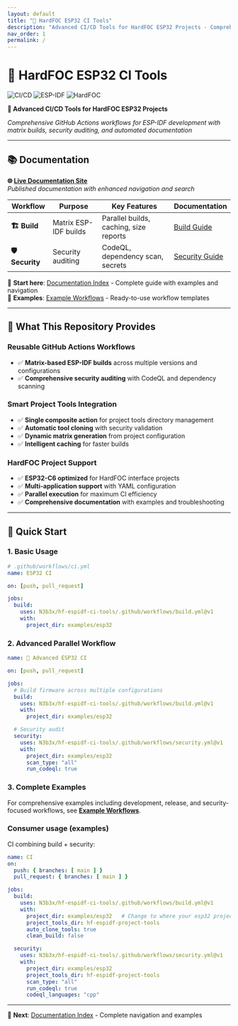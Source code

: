 ```yaml
---
layout: default
title: "🔧 HardFOC ESP32 CI Tools"
description: "Advanced CI/CD Tools for HardFOC ESP32 Projects - Comprehensive GitHub Actions workflows for ESP-IDF development with matrix builds, security auditing, and automated documentation"
nav_order: 1
permalink: /
---
```


# 🔧 HardFOC ESP32 CI Tools

![CI/CD](https://img.shields.io/badge/CI%2FCD-GitHub%20Actions-blue?style=for-the-badge&logo=github-actions)
![ESP-IDF](https://img.shields.io/badge/ESP--IDF-Matrix%20Builds-green?style=for-the-badge&logo=espressif)
![HardFOC](https://img.shields.io/badge/HardFOC-ESP32-orange?style=for-the-badge&logo=espressif)

**🚀 Advanced CI/CD Tools for HardFOC ESP32 Projects**

*Comprehensive GitHub Actions workflows for ESP-IDF development with matrix builds, security auditing, and automated documentation*

---

## 📚 Documentation

**🌐 [Live Documentation Site](https://n3b3x.github.io/hf-espidf-ci-tools/)**  
*Published documentation with enhanced navigation and search*

| Workflow | Purpose | Key Features | Documentation |
|----------|---------|--------------|---------------|
| **🏗️ Build** | Matrix ESP-IDF builds | Parallel builds, caching, size reports | [Build Guide](docs/build-workflow.md) |
| **🛡️ Security** | Security auditing | CodeQL, dependency scan, secrets | [Security Guide](docs/security-workflow.md) |

📖 **Start here**: [Documentation Index](docs/index.md) - Complete guide with examples and navigation  
🚀 **Examples**: [Example Workflows](docs/example-workflows.md) - Ready-to-use workflow templates

---

## 🎯 What This Repository Provides

### **Reusable GitHub Actions Workflows**
- ✅ **Matrix-based ESP-IDF builds** across multiple versions and configurations
- ✅ **Comprehensive security auditing** with CodeQL and dependency scanning

### **Smart Project Tools Integration**
- ✅ **Single composite action** for project tools directory management
- ✅ **Automatic tool cloning** with security validation
- ✅ **Dynamic matrix generation** from project configuration
- ✅ **Intelligent caching** for faster builds

### **HardFOC Project Support**
- ✅ **ESP32-C6 optimized** for HardFOC interface projects
- ✅ **Multi-application support** with YAML configuration
- ✅ **Parallel execution** for maximum CI efficiency
- ✅ **Comprehensive documentation** with examples and troubleshooting

---

## 🚀 Quick Start

### **1. Basic Usage**

```yaml
# .github/workflows/ci.yml
name: ESP32 CI

on: [push, pull_request]

jobs:
  build:
    uses: N3b3x/hf-espidf-ci-tools/.github/workflows/build.yml@v1
    with:
      project_dir: examples/esp32
```

### **2. Advanced Parallel Workflow**

```yaml
name: 🚀 Advanced ESP32 CI

on: [push, pull_request]

jobs:
  # Build firmware across multiple configurations
  build:
    uses: N3b3x/hf-espidf-ci-tools/.github/workflows/build.yml@v1
    with:
      project_dir: examples/esp32

  # Security audit
  security:
    uses: N3b3x/hf-espidf-ci-tools/.github/workflows/security.yml@v1
    with:
      project_dir: examples/esp32
      scan_type: "all"
      run_codeql: true
```

### **3. Complete Examples**

For comprehensive examples including development, release, and security-focused workflows, see [**Example Workflows**](docs/example-workflows.md).

### Consumer usage (examples)

CI combining build + security:
```yaml
name: CI
on:
  push: { branches: [ main ] }
  pull_request: { branches: [ main ] }

jobs:
  build:
    uses: N3b3x/hf-espidf-ci-tools/.github/workflows/build.yml@v1
    with:
      project_dir: examples/esp32   # Change to where your esp32 project directory is
      project_tools_dir: hf-espidf-project-tools  
      auto_clone_tools: true
      clean_build: false

  security:
    uses: N3b3x/hf-espidf-ci-tools/.github/workflows/security.yml@v1
    with:
      project_dir: examples/esp32
      project_tools_dir: hf-espidf-project-tools
      scan_type: "all"
      run_codeql: true
      codeql_languages: "cpp"
```

---

📖 **Next**: [Documentation Index](docs/index.md) - Complete navigation and examples
